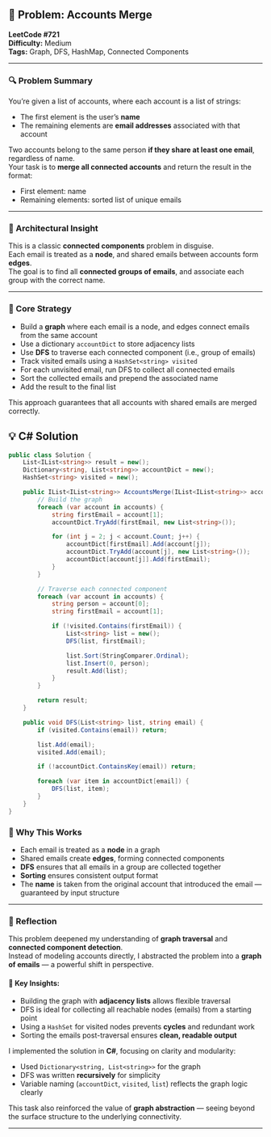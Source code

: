 ## 🧠 Problem: Accounts Merge  
**LeetCode #721**  
**Difficulty:** Medium  
**Tags:** Graph, DFS, HashMap, Connected Components

---

### 🔍 Problem Summary  
You’re given a list of accounts, where each account is a list of strings:

- The first element is the user’s **name**  
- The remaining elements are **email addresses** associated with that account

Two accounts belong to the same person **if they share at least one email**, regardless of name.  
Your task is to **merge all connected accounts** and return the result in the format:

- First element: name  
- Remaining elements: sorted list of unique emails

---

### 🧱 Architectural Insight  
This is a classic **connected components** problem in disguise.  
Each email is treated as a **node**, and shared emails between accounts form **edges**.  
The goal is to find all **connected groups of emails**, and associate each group with the correct name.

---

### 🔧 Core Strategy

- Build a **graph** where each email is a node, and edges connect emails from the same account  
- Use a dictionary `accountDict` to store adjacency lists  
- Use **DFS** to traverse each connected component (i.e., group of emails)  
- Track visited emails using a `HashSet<string> visited`  
- For each unvisited email, run DFS to collect all connected emails  
- Sort the collected emails and prepend the associated name  
- Add the result to the final list

This approach guarantees that all accounts with shared emails are merged correctly.

## 💡 C# Solution
```csharp
public class Solution {
    List<IList<string>> result = new();
    Dictionary<string, List<string>> accountDict = new();
    HashSet<string> visited = new();

    public IList<IList<string>> AccountsMerge(IList<IList<string>> accounts) {
        // Build the graph
        foreach (var account in accounts) {
            string firstEmail = account[1];
            accountDict.TryAdd(firstEmail, new List<string>());

            for (int j = 2; j < account.Count; j++) {
                accountDict[firstEmail].Add(account[j]);
                accountDict.TryAdd(account[j], new List<string>());
                accountDict[account[j]].Add(firstEmail);
            }
        }

        // Traverse each connected component
        foreach (var account in accounts) {
            string person = account[0];
            string firstEmail = account[1];

            if (!visited.Contains(firstEmail)) {
                List<string> list = new();
                DFS(list, firstEmail);

                list.Sort(StringComparer.Ordinal);
                list.Insert(0, person);
                result.Add(list);
            }
        }

        return result;
    }

    public void DFS(List<string> list, string email) {
        if (visited.Contains(email)) return;

        list.Add(email);
        visited.Add(email);

        if (!accountDict.ContainsKey(email)) return;

        foreach (var item in accountDict[email]) {
            DFS(list, item);
        }
    }
}
```


### 📐 Why This Works

- Each email is treated as a **node** in a graph  
- Shared emails create **edges**, forming connected components  
- **DFS** ensures that all emails in a group are collected together  
- **Sorting** ensures consistent output format  
- The **name** is taken from the original account that introduced the email — guaranteed by input structure

---

### 🧭 Reflection

This problem deepened my understanding of **graph traversal** and **connected component detection**.  
Instead of modeling accounts directly, I abstracted the problem into a **graph of emails** — a powerful shift in perspective.

#### 🔑 Key Insights:
- Building the graph with **adjacency lists** allows flexible traversal  
- DFS is ideal for collecting all reachable nodes (emails) from a starting point  
- Using a `HashSet` for visited nodes prevents **cycles** and redundant work  
- Sorting the emails post-traversal ensures **clean, readable output**

I implemented the solution in **C#**, focusing on clarity and modularity:
- Used `Dictionary<string, List<string>>` for the graph  
- DFS was written **recursively** for simplicity  
- Variable naming (`accountDict`, `visited`, `list`) reflects the graph logic clearly

This task also reinforced the value of **graph abstraction** — seeing beyond the surface structure to the underlying connectivity.


---
